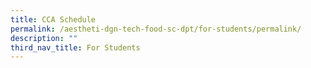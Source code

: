 ```yaml
---
title: CCA Schedule
permalink: /aestheti-dgn-tech-food-sc-dpt/for-students/permalink/
description: ""
third_nav_title: For Students
---
```

